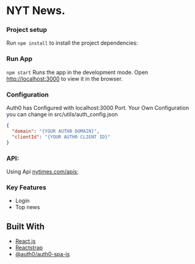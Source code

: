# NYT News.

### Project setup
Run `npm install` to install the project dependencies:


### Run App
`npm start` Runs the app in the development mode.
Open [http://localhost:3000](http://localhost:3000) to view it in the browser.


### Configuration
Auth0 has Configured with localhost:3000 Port.
Your Own Configuration you can change in src/utils/auth_config.json

```json
{
  "domain": "{YOUR AUTH0 DOMAIN}",
  "clientId": "{YOUR AUTH0 CLIENT ID}"
}
```

### API:
Using Api  [nytimes.com/apis](https://developer.nytimes.com/apis);


### Key Features

* Login
* Top news

## Built With

* [React.js](https://reactjs.org/)
* [Reactstrap](https://reactstrap.github.io/)
* [@auth0/auth0-spa-js](@auth0/auth0-spa-js)
